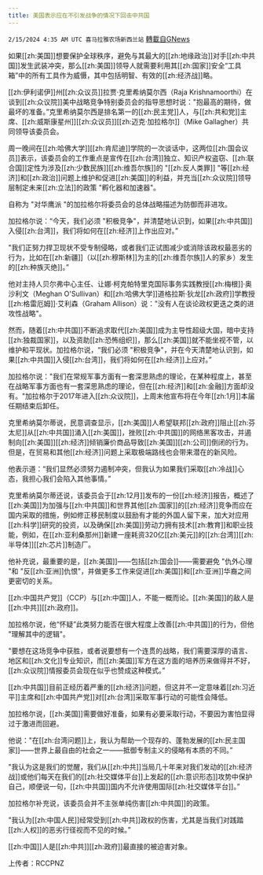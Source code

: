 ```yaml
---
title: 美国表示应在不引发战争的情况下回击中共国
---
```

`2/15/2024 4:35 AM UTC 喜马拉雅农场新西兰站` [轉載自GNews](https://gnews.org/articles/2307966)

如果[[zh:美国]]想要保护全球秩序，避免与其最大的[[zh:地缘政治]]对手[[zh:中共国]]发生武装冲突，那么[[zh:美国]]领导人就需要利用其[[zh:国家]]安全“工具箱”中的所有工具作为威慑，其中包括明智、有效的[[zh:经济战]]略。

[[zh:伊利诺伊]]州[[zh:众议员]]拉贾·克里希纳莫尔西（Raja Krishnamoorthi）在谈到[[zh:众议院]]美中战略竞争特别委员会的指导思想时说："抱最高的期待，做最坏的准备。”克里希纳莫尔西是排名第一的[[zh:民主党]]人，与[[zh:共和党]]主席、[[zh:威斯康星州]][[zh:众议员]][[zh:迈克·加拉格尔]]（Mike Gallagher）共同领导该委员会。

周一晚间在[[zh:哈佛大学]][[zh:肯尼迪]]学院的一次谈话中，这两位[[zh:国会议员]]表示，该委员会的工作重点是宣传在[[zh:台湾]]独立、知识产权盗窃、[[zh:联合国]]定性为涉及[[zh:少数民族]][[zh:维吾尔族]]的 "[[zh:反人类罪]] "等[[zh:经济]]和[[zh:政治]]问题上维护和促进[[zh:美国]]的利益，并充当[[zh:众议院]]领导层制定未来[[zh:立法]]的政策 "孵化器和加速器"。

自称为 "对华鹰派 "的加拉格尔将委员会的总体战略描述为防御而非进攻。

加拉格尔说：“今天，我们必须 "积极竞争"，并清楚地认识到，如果[[zh:中共国]]入侵[[zh:台湾]]，我们将如何在[[zh:经济]]上作出应对。”

"我们正努力捍卫现状不受专制侵略，或者我们正试图减少或消除该政权最恶劣的行为，比如在[[zh:新疆]]（以[[zh:穆斯林]]为主的[[zh:维吾尔族]]人的家乡）发生的[[zh:种族灭绝]]。”

他对主持人贝尔弗中心主任、让娜·柯克帕特里克国际事务实践教授[[zh:梅根]]·奥沙利文（Meghan O'Sullivan）和[[zh:哈佛大学]]道格拉斯·狄龙[[zh:政府]]学教授[[zh:格雷厄姆]]·艾利森（Graham Allison）说："没有人在谈论政权更迭之类的进攻性战略"。

然而，随着[[zh:中共国]]不断追求取代[[zh:美国]]成为主导性超级大国，暗中支持[[zh:独裁国家]]，以及资助[[zh:恐怖组织]]，那么[[zh:美国]]就不能坐视不管，以维护和平现状。加拉格尔说，“我们必须 "积极竞争"，并在今天清楚地认识到，如果[[zh:中共国]]入侵[[zh:台湾]]，我们将如何在[[zh:经济]]上应对。”

加拉格尔说："我们在常规军事方面有一套深思熟虑的理论，在某种程度上，甚至在战略军事方面也有一套深思熟虑的理论，但在[[zh:经济]]和[[zh:金融]]方面却没有。"加拉格尔于2017年进入[[zh:众议院]]，上周末他宣布将在今年[[zh:1月]]本届任期结束后卸任。

克里希纳莫尔蒂说，民意调查显示，[[zh:美国]]人希望联邦[[zh:政府]]阻止[[zh:芬太尼]]从[[zh:中共国]]涌入[[zh:美国]]，挫败[[zh:中共国]]的网络黑客攻击，并遏制向[[zh:美国]][[zh:经济]]倾销廉价商品导致[[zh:美国]][[zh:公司]]倒闭的行为。但是，在贸易和其他[[zh:经济]]问题上采取极端路线也会带来潜在的新风险。

他表示道：“我们显然必须努力遏制冲突，但我认为如果我们采取[[zh:冷战]]心态，我担心我们会陷入其他事情。”

克里希纳莫尔蒂还说，该委员会于[[zh:12月]]发布的一份[[zh:经济]]报告，概述了[[zh:美国]]为加强与[[zh:中共国]]和世界其他[[zh:国家]]的[[zh:经济]]竞争而应在国内采取的措施，例如修正移民制度以鼓励有才能的外国人留下来，加大对应用[[zh:科学]]研究的投资，以及确保[[zh:美国]]劳动力拥有技术[[zh:教育]]和职业技能，例如，在[[zh:亚利桑那州]]新建一座耗资320亿[[zh:美元]]的[[zh:台湾]][[zh:半导体]][[zh:芯片]]制造厂。

他补充说，最重要的是，[[zh:美国]]——包括[[zh:国会]]——需要避免 "仇外心理 "和 "反[[zh:亚洲]]仇恨"，并做更多工作来促进[[zh:美国]]和[[zh:亚洲]]华裔之间更密切的关系。


[[zh:中国共产党]]（CCP）与[[zh:中国]]人，不能一概而论。[[zh:美国]]的敌人是[[zh:中共]][[zh:政府]]。

加拉格尔说，他“怀疑”此类努力能否在很大程度上改善[[zh:中共国]]的行为，但他 "理解其中的逻辑"。

"要想在这场竞争中获胜，或者说要想有一个连贯的战略，我们需要深厚的语言、地区和[[zh:文化]]专业知识，而[[zh:美国]]军方在这方面的培养历来做得并不好，[[zh:众议院]]情报委员会现在似乎也赞成这种模式。”

[[zh:中共国]]目前正经历着严重的[[zh:经济]]问题，但这并不一定意味着[[zh:习近平]]主席和[[zh:中国共产党]]对[[zh:台湾]]采取军事行动的可能性会降低。

加拉格尔说，[[zh:美国]]需要做好准备，如果有必要采取行动，不要因为害怕显得过于激进而回避。

他说："在[[zh:台湾问题]]上，我认为帮助一个现存的、蓬勃发展的[[zh:民主国家]]——世界上最自由的社会之一——抵御专制主义的侵略有本质的不同。”

"我认为这是我们的觉醒，我们从[[zh:中共]]当局几十年来对我们发动的[[zh:经济战]]或他们每天在我们的[[zh:社交媒体平台]]上发起的[[zh:意识形态]]攻势中保护自己，顺便说一句，[[zh:中共国]]国内不允许使用国际[[zh:社交媒体平台]]。”

加拉格尔补充说，该委员会并不主张单纯伤害[[zh:中共国]]的政策。

"我认为[[zh:中国人民]]经常受到[[zh:中共]]政权的伤害，尤其是当我们对践踏[[zh:人权]]的恶劣行径视而不见的时候。”

[[zh:中国]]人是[[zh:中共]][[zh:政府]]最直接的被迫害对象。

上传者：RCCPNZ
